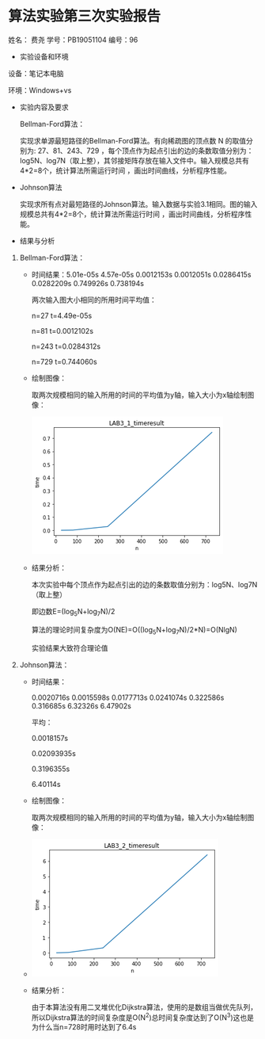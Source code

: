 # 算法实验第三次实验报告

姓名： 费尧    学号：PB19051104  编号：96

* 实验设备和环境

设备：笔记本电脑 

环境：Windows+vs

* 实验内容及要求

  Bellman-Ford算法：

  实现求单源最短路径的Bellman-Ford算法。有向稀疏图的顶点数 N 的取值分别为: 27、81、243、729 ，每个顶点作为起点引出的边的条数取值分别为：log5N、log7N（取上整），其邻接矩阵存放在输入文件中。输入规模总共有4*2=8个，统计算法所需运行时间 ，画出时间曲线，分析程序性能。

* Johnson算法

  实现求所有点对最短路径的Johnson算法。输入数据与实验3.1相同。图的输入规模总共有4*2=8个，统计算法所需运行时间 ，画出时间曲线，分析程序性能。

* 结果与分析

1. Bellman-Ford算法：

   * 时间结果：5.01e-05s
                       4.57e-05s
                       0.0012153s
                       0.0012051s
                       0.0286415s
                       0.0282209s
                       0.749926s
                       0.738194s

     两次输入图大小相同的所用时间平均值：

     n=27 t=4.49e-05s

     n=81 t=0.0012102s

     n=243 t=0.0284312s

     n=729 t=0.744060s

   * 绘制图像：

     取两次规模相同的输入所用的时间的平均值为y轴，输入大小为x轴绘制图像：

     ![img](figs/1.jpg)

     

   * 结果分析：

     本次实验中每个顶点作为起点引出的边的条数取值分别为：log5N、log7N（取上整）

     即边数E=(log<sub>5</sub>N+log<sub>7</sub>N)/2

     算法的理论时间复杂度为O(NE)=O((log<sub>5</sub>N+log<sub>7</sub>N)/2*N)=O(NlgN)

     实验结果大致符合理论值

2. Johnson算法：

   * 时间结果：

     0.0020716s
     0.0015598s
     0.0177713s
     0.0241074s
     0.322586s
     0.316685s
     6.32326s
     6.47902s
   
     平均：
   
     0.0018157s
   
     0.02093935s
   
     0.3196355s
   
     6.40114s
   
   * 绘制图像：
   
     取两次规模相同的输入所用的时间的平均值为y轴，输入大小为x轴绘制图像：
   
   * ![img](figs/2.png)
   
     
   
   * 结果分析：
   
     由于本算法没有用二叉堆优化Dijkstra算法，使用的是数组当做优先队列，所以Dijkstra算法的时间复杂度是O(N<sup>2</sup>)总时间复杂度达到了O(N<sup>3</sup>)这也是为什么当n=728时用时达到了6.4s
     
     